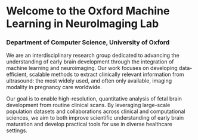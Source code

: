 ---
---

# Welcome to the Oxford Machine Learning in NeuroImaging Lab

### Department of Computer Science, University of Oxford

We are an interdisciplinary research group dedicated to advancing the understanding of early brain development through the integration of machine learning and neuroimaging. Our work focuses on developing data-efficient, scalable methods to extract clinically relevant information from ultrasound: the most widely used, and often only available, imaging modality in pregnancy care worldwide.

Our goal is to enable high-resolution, quantitative analysis of fetal brain development from routine clinical scans. By leveraging large-scale population datasets and collaborations across clinical and computational sciences, we aim to both improve scientific understanding of early brain maturation and develop practical tools for use in diverse healthcare settings.

<!-- {% include section.html background="images/misc/background.png" dark=true %} 

<!--# Fetal Ultrasound Atlas

<!--<video controls width="100%" style="max-width:600px; margin: 20px auto;" poster="images/publications/USAtlas_stillframe.png">
<!--  <source src="images/publications/USAtlas.mp4" type="video/mp4">
<!--  Your browser does not support the video tag.
<!--</video>

{% include section.html %}

## Research areas

**Fetal Brain Maturation**
Modelling brain development trajectories from 14 weeks gestation using large-scale ultrasound datasets.

**Model Compression**
Creating lightweight neural networks for real-time analysis on portable devices.

**2D-to-3D Reconstruction**
Employing neural radiance fields (NeRFs) to generate volumetric brain images from standard 2D ultrasound videos.

**Federated Learning**
Training privacy-preserving models across multiple clinical sites without data sharing.

**Neurodevelopmental Outcomes**
Linking prenatal imaging features to postnatal cognitive and behavioral assessments.

{% include section.html %}

## About us

{% capture text %}

Our Lab works on improving the diagnostics of the central nervous system by analysing and processing Ultrasound and MRI images of the brain. We are working on **Characterizing the Fetal Brain 2D-3D US Reconstruction Clinical Translation** and **Deep Learning Methodology**

{%
  include button.html
  link="research"
  text="See our research"
  icon="fa-solid fa-arrow-right"
  flip=true
  style="bare"
%}

{% endcapture %}

{%
  include feature.html
  image="images/research/USAtlas-ezgif.com-video-to-gif-converter.gif"
  link="research"
  title="Our Research"
  text=text
%}

{% capture text %}

We are a collaborative and open-minded group of people, eager to push the frontiers of biomedical imaging.

{%
  include button.html
  link="team"
  text="Meet our team"
  icon="fa-solid fa-arrow-right"
  flip=true
  style="bare"
%}

{% endcapture %}

{% assign group_images = site.static_files | where_exp: "item", "item.path contains 'images/group'" | where_exp: "item", "item.extname == '.jpg' or item.extname == '.JPG' or item.extname == '.jpeg' or item.extname == '.png'" | sort: "basename" | reverse %}
{% assign latest_group_image = group_images[0].path %}

{%
  include feature.html
  image=latest_group_image
  link="team"
  title="Our Team"
  flip=true
  text=text
%}

{% include section.html %}

## News

{% for post in site.posts limit:8 %}
{% include post-excerpt.html
    title=post.title
    date=post.date
    url=post.url
    author=post.author
    tags=post.tags
    content=post.content
    excerpt=post.excerpt
    image=post.image
    style="tiny"
  %}
{% endfor %}

{% include section.html %}

### Tools and Resources

We are committed to open science. Many of our tools, pretrained models, and datasets are publicly available through our [GitHub](https://github.com/oxford-omni-lab) page, and we actively contribute to community efforts in medical imaging and AI.

### Joining the OMNI Lab

If you are interested in joining please go to the [recruitment](recruitment) page.

{% include section.html %}

## Collaborators, Partners & Funding

Our work is supported by collaborations with the Nuffield Department of Women’s and Reproductive Health, the Wellcome Centre for Integrative Neuroimaging (WIN), and the Visual Geometry Group, among others.

We are grateful for funding from the University of Oxford [EPSRC Impact Acceleration scheme, and EPSRC Doctoral Prizes](https://www.ukri.org/councils/epsrc/), [Bill and Medlinda Gates Foundation](https://www.gatesfoundation.org/), the Academy of Medical Sciences [Springboard Awards scheme](https://acmedsci.ac.uk/), and the [Royal Academy of Engineering](https://raeng.org.uk/).

<div style="display: flex; flex-wrap: wrap; justify-content: center; align-items: center; gap: 30px; margin: 40px 0;">
  <img src="images/partners/Logo_AMS.jpeg" alt="AMS" style="height: 60px; max-width: 150px; object-fit: contain;">
  <img src="images/partners/Logo_BMFG.png" alt="BMFG" style="height: 60px; max-width: 150px; object-fit: contain;">
  <img src="images/partners/Logo_EPSRC.png" alt="EPSRC" style="height: 60px; max-width: 150px; object-fit: contain;">
  <img src="images/partners/Logo_OxfordCS.jpeg" alt="Oxford Computer Science" style="height: 60px; max-width: 150px; object-fit: contain;">
</div>

{% include section.html %}
